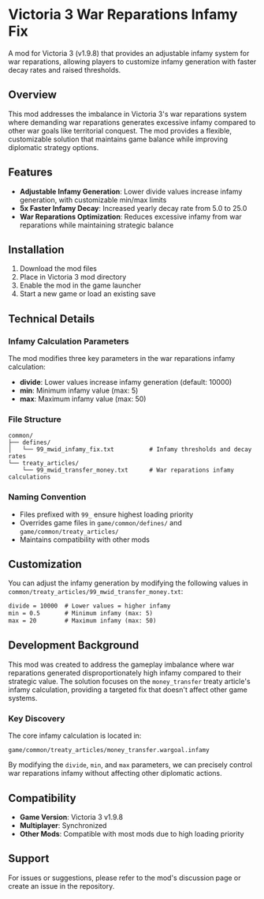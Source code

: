 # Victoria 3 War Reparations Infamy Fix

A mod for Victoria 3 (v1.9.8) that provides an adjustable infamy system for war reparations, allowing players to customize infamy generation with faster decay rates and raised thresholds.

## Overview

This mod addresses the imbalance in Victoria 3's war reparations system where demanding war reparations generates excessive infamy compared to other war goals like territorial conquest. The mod provides a flexible, customizable solution that maintains game balance while improving diplomatic strategy options.

## Features

- **Adjustable Infamy Generation**: Lower divide values increase infamy generation, with customizable min/max limits
- **5x Faster Infamy Decay**: Increased yearly decay rate from 5.0 to 25.0
- **War Reparations Optimization**: Reduces excessive infamy from war reparations while maintaining strategic balance

## Installation

1. Download the mod files
2. Place in Victoria 3 mod directory
3. Enable the mod in the game launcher
4. Start a new game or load an existing save

## Technical Details

### Infamy Calculation Parameters

The mod modifies three key parameters in the war reparations infamy calculation:

- **divide**: Lower values increase infamy generation (default: 10000)
- **min**: Minimum infamy value (max: 5)
- **max**: Maximum infamy value (max: 50)

### File Structure

```
common/
├── defines/
│   └── 99_mwid_infamy_fix.txt          # Infamy thresholds and decay rates
└── treaty_articles/
    └── 99_mwid_transfer_money.txt      # War reparations infamy calculations
```

### Naming Convention

- Files prefixed with `99_` ensure highest loading priority
- Overrides game files in `game/common/defines/` and `game/common/treaty_articles/`
- Maintains compatibility with other mods

## Customization

You can adjust the infamy generation by modifying the following values in `common/treaty_articles/99_mwid_transfer_money.txt`:

```txt
divide = 10000  # Lower values = higher infamy
min = 0.5       # Minimum infamy (max: 5)
max = 20        # Maximum infamy (max: 50)
```

## Development Background

This mod was created to address the gameplay imbalance where war reparations generated disproportionately high infamy compared to their strategic value. The solution focuses on the `money_transfer` treaty article's infamy calculation, providing a targeted fix that doesn't affect other game systems.

### Key Discovery

The core infamy calculation is located in:
```
game/common/treaty_articles/money_transfer.wargoal.infamy
```

By modifying the `divide`, `min`, and `max` parameters, we can precisely control war reparations infamy without affecting other diplomatic actions.

## Compatibility

- **Game Version**: Victoria 3 v1.9.8
- **Multiplayer**: Synchronized
- **Other Mods**: Compatible with most mods due to high loading priority

## Support

For issues or suggestions, please refer to the mod's discussion page or create an issue in the repository.